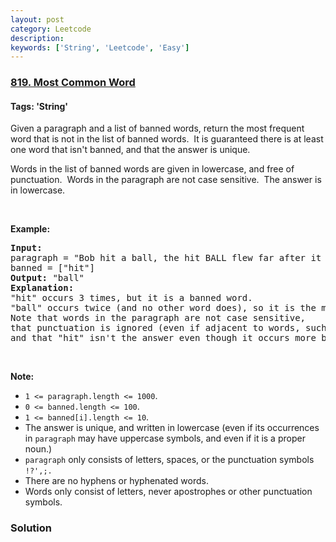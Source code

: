 ```yaml
---
layout: post
category: Leetcode
description: 
keywords: ['String', 'Leetcode', 'Easy']
---
```

### [819. Most Common Word](https://leetcode.com/problems/most-common-word)

#### Tags: 'String'

<div class="content__u3I1 question-content__JfgR"><div><p>Given a paragraph and a list of banned words, return the most frequent word that is not in the list of banned words.  It is guaranteed there is at least one word that isn't banned, and that the answer is unique.</p>
<p>Words in the list of banned words are given in lowercase, and free of punctuation.  Words in the paragraph are not case sensitive.  The answer is in lowercase.</p>
<p> </p>
<p><strong>Example:</strong></p>
<pre><strong>Input:</strong> 
paragraph = "Bob hit a ball, the hit BALL flew far after it was hit."
banned = ["hit"]
<strong>Output:</strong> "ball"
<strong>Explanation:</strong> 
"hit" occurs 3 times, but it is a banned word.
"ball" occurs twice (and no other word does), so it is the most frequent non-banned word in the paragraph. 
Note that words in the paragraph are not case sensitive,
that punctuation is ignored (even if adjacent to words, such as "ball,"), 
and that "hit" isn't the answer even though it occurs more because it is banned.
</pre>
<p> </p>
<p><strong>Note: </strong></p>
<ul>
<li><code>1 &lt;= paragraph.length &lt;= 1000</code>.</li>
<li><code>0 &lt;= banned.length &lt;= 100</code>.</li>
<li><code>1 &lt;= banned[i].length &lt;= 10</code>.</li>
<li>The answer is unique, and written in lowercase (even if its occurrences in <code>paragraph</code> may have uppercase symbols, and even if it is a proper noun.)</li>
<li><code>paragraph</code> only consists of letters, spaces, or the punctuation symbols <code>!?',;.</code></li>
<li>There are no hyphens or hyphenated words.</li>
<li>Words only consist of letters, never apostrophes or other punctuation symbols.</li>
</ul>
</div></div>

### Solution

